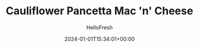 ---
draft: false # Use this only for setting draft status
hidden: false # Use this to hide unwanted recipes
slug: # <post-title>
title: Cauliflower Pancetta Mac 'n' Cheese
description: "Normally, we don’t mess with classics like mac ’n’ cheese. But when our chefs suggested adding some cauliflower and pancetta, there was no doubt that we just had to go there. The result? A dish that’s as genre-bending as it is comforting. It’s proof that vegetables and comfort food can coexist in melty, creamy, tender, and porky harmony."
image: https://img.hellofresh.com/f_auto,fl_lossy,q_auto,w_1200/hellofresh_s3/image/5a216faca2882a4ea6157292-738442d5.jpg
date: 2024-01-01T15:34:01+00:00
author: HelloFresh

tags: []
categories: "main course"
cuisines: "American"
allergens: ['Wheat', 'Milk']

calories: 690
preptime: ['30 minutes']
cooktime: # 180 = 3 Hours | In minutes
totaltime: PT30M
servings: 2

links:
  - description: "Normally, we don’t mess with classics like mac ’n’ cheese. But when our chefs suggested adding some cauliflower and pancetta, there was no doubt that we just had to go there. The result? A dish that’s as genre-bending as it is comforting. It’s proof that vegetables and comfort food can coexist in melty, creamy, tender, and porky harmony."
    website: https://www.hellofresh.com/recipes/cauliflower-pancetta-mac-n-cheese-5a216faca2882a4ea6157292
    image: https://img.hellofresh.com/f_auto,fl_lossy,q_auto,w_1200/hellofresh_s3/image/5a216faca2882a4ea6157292-738442d5.jpg
 
weight: # 1 | You can add weight to some posts to override the default sorting (date descending)

comments: false # Keep False

ingredients: ['2 unit Scallions', '10 ounce Cauliflower Florets', '6 ounce Cavatappi Pasta', '2 ounce Pancetta', '1 tablespoon Flour', '1 cup Milk', '1 unit Chicken Stock Concentrate', '½ cup Italian Cheese Blend', '2 teaspoon Olive Oil', '1 tablespoon Butter', ' Salt', ' Pepper']

instructionTitles: ['Roast Cauliflower', 'Cook Pasta', 'Crisp Pancetta', 'Make Cheese Sauce', "Bake Mac 'n' Cheese", 'Plate and Serve']
instructions: ['Wash and dry all produce. Preheat oven to 400 degrees. Bring a large pot of salted water to a boil. Thinly slice scallions, keeping greens and whites separate. Toss cauliflower on a baking sheet with a drizzle of olive oil and a pinch of salt and pepper. Roast in oven until tender, 20-25 minutes.', 'Once water is boiling, add cavatappi to pot. Cook, stirring occasionally, until al dente, 9-11 minutes. Drain.', 'Meanwhile, heat a large pan over medium-high heat (use an ovenproof pan if you have one). Add half the pancetta (use the rest as you like) and scallion whites. Cook, tossing, until crisp and browned at edges, 4-5 minutes. Remove from pan with a slotted spoon, keeping as much oil in pan as possible.', 'Melt 1 TBSP butter in same pan over medium heat. Once melted, add flour and stir constantly until it loses its raw smell, 1-2 minutes. Slowly pour in milk, whisking to combine. Stir in chicken stock concentrate and let simmer until thickened, 1-2 minutes. Remove pan from heat, then stir in cheese. Season with salt and pepper.', 'Stir cavatappi, pancetta mixture, and ¾ of the cauliflower into sauce in pan. Scatter remaining cauliflower over top. Bake in oven until bubbly, 5-7 minutes. > TIP: If your pan is not ovenproof, transfer mixture to a medium, lightly oiled baking dish at this point.', 'Divide mac ’n’ cheese between plates. Garnish with scallion greens and serve.']
---